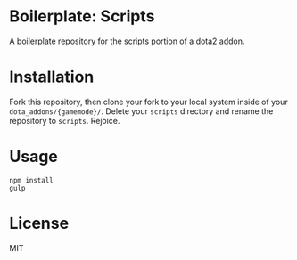 # Boilerplate: Scripts
A boilerplate repository for the scripts portion of a dota2 addon.

# Installation
Fork this repository, then clone your fork to your local system inside of your `dota_addons/{gamemode}/`. Delete your `scripts` directory and rename the repository to `scripts`. Rejoice.

# Usage
```
npm install
gulp
```

# License
MIT
